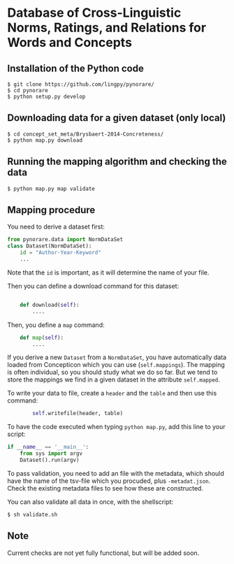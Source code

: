 # Database of Cross-Linguistic Norms, Ratings, and Relations for Words and Concepts

## Installation of the Python code

```
$ git clone https://github.com/lingpy/pynorare/
$ cd pynorare
$ python setup.py develop
```

## Downloading data for a given dataset (only local)

```
$ cd concept_set_meta/Brysbaert-2014-Concreteness/
$ python map.py download
```

## Running the mapping algorithm and checking the data

```
$ python map.py map validate
```

## Mapping procedure

You need to derive a dataset first:

```python
from pynorare.data import NormDataSet
class Dataset(NormDataSet):
    id = "Author-Year-Keyword"
    ...
```

Note that the `id` is important, as it will determine the name of your file.

Then you can define a download command for this dataset:

```python

    def download(self):
        ....
```

Then, you define a `map` command:

```python
    def map(self):
        ....
```

If you derive a new `Dataset` from a `NormDataSet`, you have automatically data loaded from Concepticon which you can use (`self.mappings`). The mapping is often individual, so you should study what we do so far. But we tend to store the mappings we find in a given dataset in the attribute `self.mapped`. 

To write your data to file, create a `header` and the `table` and then use this command:

```python
        self.writefile(header, table)
```

To have the code executed when typing `python map.py`, add this line to your script:

```python
if __name__ == '__main__':
    from sys import argv
    Dataset().run(argv)
```

To pass validation, you need to add an file with the metadata, which should have the name of the tsv-file which you procuded, plus `-metadat.json`. Check the existing metadata files to see how these are constructed. 

You can also validate all data in once, with the shellscript:

```shell
$ sh validate.sh
```


## Note

Current checks are not yet fully functional, but will be added soon.
